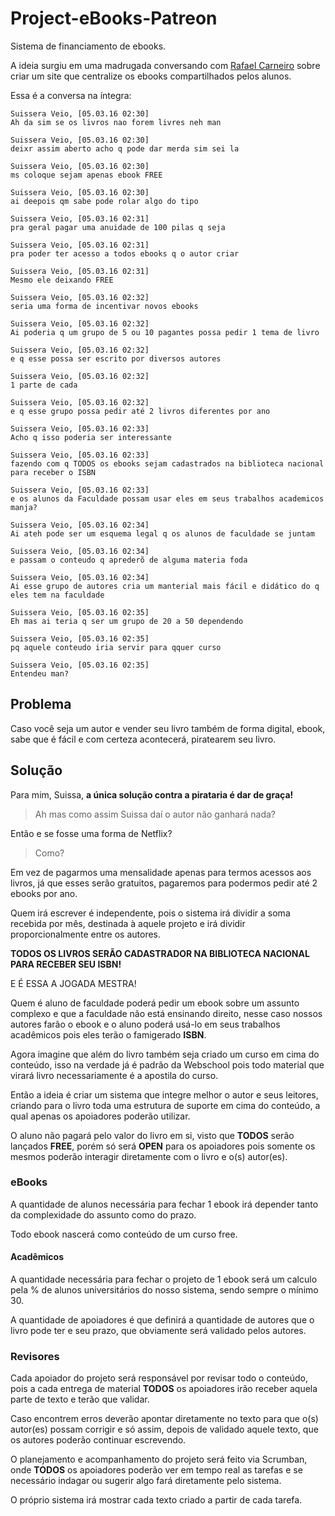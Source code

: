 # Project-eBooks-Patreon

Sistema de financiamento de ebooks.

A ideia surgiu em uma madrugada conversando com [Rafael Carneiro](https://github.com/rafaelcarneiro) sobre criar um site que centralize os ebooks compartilhados pelos alunos.

Essa é a conversa na íntegra:

```
Suissera Veio, [05.03.16 02:30]
Ah da sim se os livros nao forem livres neh man

Suissera Veio, [05.03.16 02:30]
deixr assim aberto acho q pode dar merda sim sei la

Suissera Veio, [05.03.16 02:30]
ms coloque sejam apenas ebook FREE

Suissera Veio, [05.03.16 02:30]
ai deepois qm sabe pode rolar algo do tipo

Suissera Veio, [05.03.16 02:31]
pra geral pagar uma anuidade de 100 pilas q seja

Suissera Veio, [05.03.16 02:31]
pra poder ter acesso a todos ebooks q o autor criar

Suissera Veio, [05.03.16 02:31]
Mesmo ele deixando FREE

Suissera Veio, [05.03.16 02:32]
seria uma forma de incentivar novos ebooks

Suissera Veio, [05.03.16 02:32]
Ai poderia q um grupo de 5 ou 10 pagantes possa pedir 1 tema de livro

Suissera Veio, [05.03.16 02:32]
e q esse possa ser escrito por diversos autores

Suissera Veio, [05.03.16 02:32]
1 parte de cada

Suissera Veio, [05.03.16 02:32]
e q esse grupo possa pedir até 2 livros diferentes por ano

Suissera Veio, [05.03.16 02:33]
Acho q isso poderia ser interessante

Suissera Veio, [05.03.16 02:33]
fazendo com q TODOS os ebooks sejam cadastrados na biblioteca nacional para receber o ISBN

Suissera Veio, [05.03.16 02:33]
e os alunos da Faculdade possam usar eles em seus trabalhos academicos manja?

Suissera Veio, [05.03.16 02:34]
Ai ateh pode ser um esquema legal q os alunos de faculdade se juntam

Suissera Veio, [05.03.16 02:34]
e passam o conteudo q aprederõ de alguma materia foda

Suissera Veio, [05.03.16 02:34]
Ai esse grupo de autores cria um manterial mais fácil e didático do q eles tem na faculdade

Suissera Veio, [05.03.16 02:35]
Eh mas ai teria q ser um grupo de 20 a 50 dependendo

Suissera Veio, [05.03.16 02:35]
pq aquele conteudo iria servir para qquer curso

Suissera Veio, [05.03.16 02:35]
Entendeu man?
```

## Problema

Caso você seja um autor e vender seu livro também de forma digital, ebook, sabe que é fácil e com certeza acontecerá, piratearem seu livro.

## Solução

Para mim, Suissa, **a única solução contra a pirataria é dar de graça!**

> Ah mas como assim Suissa daí o autor não ganhará nada?

Então e se fosse uma forma de Netflix?

> Como?

Em vez de pagarmos uma mensalidade apenas para termos acessos aos livros, já que esses serão gratuitos, pagaremos para podermos pedir até 2 ebooks por ano.

Quem irá escrever é independente, pois o sistema irá dividir a soma recebida por mês, destinada à aquele projeto e irá dividir proporcionalmente entre os autores.

**TODOS OS LIVROS SERÃO CADASTRADOR NA BIBLIOTECA NACIONAL PARA RECEBER SEU ISBN!**

E É ESSA A JOGADA MESTRA!

Quem é aluno de faculdade poderá pedir um ebook sobre um assunto complexo e que a faculdade não está ensinando direito, nesse caso nossos autores farão o ebook e o aluno poderá usá-lo em seus trabalhos acadêmicos pois eles terão o famigerado **ISBN**.

Agora imagine que além do livro também seja criado um curso em cima do conteúdo, isso na verdade já é padrão da Webschool pois todo material que virará livro necessariamente é a apostila do curso.

Então a ideia é criar um sistema que integre melhor o autor e seus leitores, criando para o livro toda uma estrutura de suporte em cima do conteúdo, a qual apenas os apoiadores poderão utilizar.

O aluno não pagará pelo valor do livro em si, visto que **TODOS** serão lançados **FREE**, porém só será **OPEN** para os apoiadores pois somente os mesmos poderão interagir diretamente com o livro e o(s) autor(es).

### eBooks

A quantidade de alunos necessária para fechar 1 ebook irá depender tanto da complexidade do assunto como do prazo.

Todo ebook nascerá como conteúdo de um curso free.

#### Acadêmicos

A quantidade necessária para fechar o projeto de 1 ebook será um calculo pela % de alunos universitários do nosso sistema, sendo sempre o mínimo 30.

A quantidade de apoiadores é que definirá a quantidade de autores que o livro pode ter e seu prazo, que obviamente será validado pelos autores.

### Revisores

Cada apoiador do projeto será responsável por revisar todo o conteúdo, pois a cada entrega de material **TODOS** os apoiadores irão receber aquela parte de texto e terão que validar.

Caso encontrem erros deverão apontar diretamente no texto para que o(s) autor(es) possam corrigir e só assim, depois de validado aquele texto, que os autores poderão continuar escrevendo.

O planejamento e acompanhamento do projeto será feito via Scrumban, onde **TODOS** os apoiadores poderão ver em tempo real as tarefas e se necessário indagar ou sugerir algo fará diretamente pelo sistema.

O próprio sistema irá mostrar cada texto criado a partir de cada tarefa.


